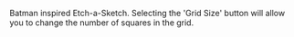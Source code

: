 Batman inspired Etch-a-Sketch. 
Selecting the 'Grid Size' button will allow you to change the number of squares in the grid. 
